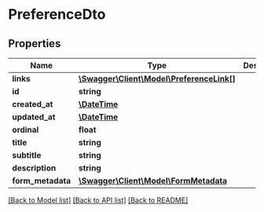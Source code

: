 # PreferenceDto

## Properties
Name | Type | Description | Notes
------------ | ------------- | ------------- | -------------
**links** | [**\Swagger\Client\Model\PreferenceLink[]**](PreferenceLink.md) |  | 
**id** | **string** |  | 
**created_at** | [**\DateTime**](\DateTime.md) |  | 
**updated_at** | [**\DateTime**](\DateTime.md) |  | 
**ordinal** | **float** |  | 
**title** | **string** |  | 
**subtitle** | **string** |  | 
**description** | **string** |  | 
**form_metadata** | [**\Swagger\Client\Model\FormMetadata**](FormMetadata.md) |  | [optional] 

[[Back to Model list]](../../README.md#documentation-for-models) [[Back to API list]](../../README.md#documentation-for-api-endpoints) [[Back to README]](../../README.md)

